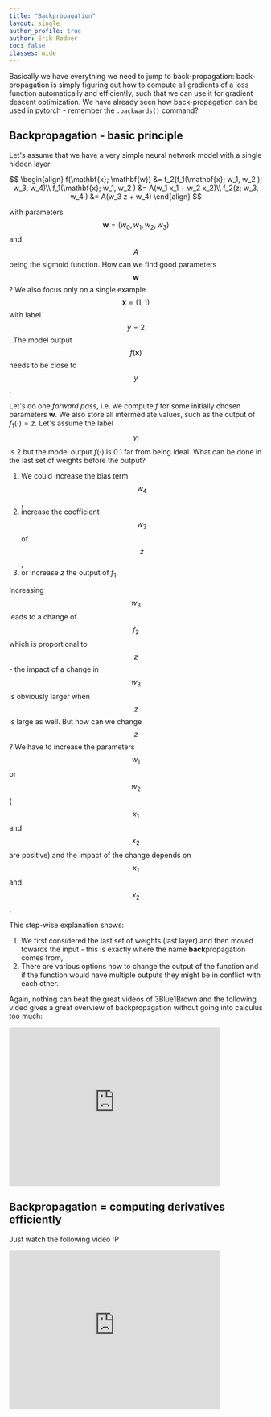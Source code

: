 ```yaml
---
title: "Backpropagation"
layout: single
author_profile: true
author: Erik Rodner
toc: false
classes: wide
---
```


Basically we have everything we need to jump to back-propagation: back-propagation is simply
 figuring out how to compute all gradients of a loss function automatically and efficiently, such
 that we can use it for gradient descent optimization. We have already seen how back-propagation can be used in pytorch - remember the ``.backwards()`` command? 

## Backpropagation - basic principle

Let's assume that we have a very simple neural network model with a single hidden layer:

$$
\begin{align}
f(\mathbf{x}; \mathbf{w}) &= f_2(f_1(\mathbf{x}; w_1, w_2 ); w_3, w_4)\\
f_1(\mathbf{x}; w_1, w_2 ) &= A(w_1 x_1 + w_2 x_2)\\
f_2(z; w_3, w_4 ) &= A(w_3 z + w_4)
\end{align}
$$

with parameters $$\mathbf{w} = (w_0, w_1, w_2, w_3)$$ and $$A$$ being the sigmoid function.
How can we find good parameters $$\mathbf{w}$$? We also focus only on a single example $$\mathbf{x}=(1,1)$$ with label $$y=2$$. The model output $$f(\mathbf{x})$$ needs to be close to $$y$$.

Let's do one *forward pass*, i.e. we compute $f$ for some initially chosen parameters $\mathbf{w}$. We also store all intermediate values, such as the output of $f_1(\cdot) = z$. 
Let's assume the label $$y_i$$ is $2$ but the model output $f(\cdot)$ is $0.1$ far from being ideal. What can be done in the last set of weights before the output?

1. We could increase the bias term $$w_4$$,
2. increase the coefficient $$w_3$$ of $$z$$,
3. or increase $z$ the output of $f_1$.

Increasing $$w_3$$ leads to a change of $$f_2$$ which is proportional to $$z$$ - the impact of a change in $$w_3$$ is obviously larger when $$z$$ is large as well. 
But how can we change $$z$$? We have to increase the parameters $$w_1$$ or $$w_2$$ ($$x_1$$ and $$x_2$$ are positive) and the impact of the change depends on $$x_1$$ and $$x_2$$. 

This step-wise explanation shows:
1. We first considered the last set of weights (last layer) and then moved towards the input - this is exactly where the name **back**propagation comes from,
2. There are various options how to change the output of the function and if the function would have multiple outputs they might be in conflict with each other.

Again, nothing can beat the great videos of 3Blue1Brown and the following video
gives a great overview of backpropagation without going into calculus too much:
<iframe width="420" height="315" src="https://www.youtube.com/embed/Ilg3gGewQ5U" frameborder="0"> </iframe>

## Backpropagation = computing derivatives efficiently

Just watch the following video :P

<iframe width="420" height="315" src="https://www.youtube.com/embed/tIeHLnjs5U8" frameborder="0"> </iframe>
